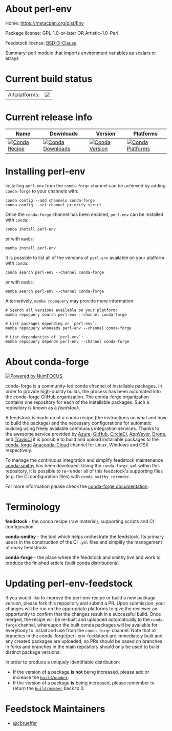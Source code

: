 About perl-env
==============

Home: https://metacpan.org/dist/Env

Package license: GPL-1.0-or-later OR Artistic-1.0-Perl

Feedstock license: [BSD-3-Clause](https://github.com/conda-forge/perl-env-feedstock/blob/main/LICENSE.txt)

Summary: perl module that imports environment variables as scalars or arrays

Current build status
====================


<table><tr><td>All platforms:</td>
    <td>
      <a href="https://dev.azure.com/conda-forge/feedstock-builds/_build/latest?definitionId=17018&branchName=main">
        <img src="https://dev.azure.com/conda-forge/feedstock-builds/_apis/build/status/perl-env-feedstock?branchName=main">
      </a>
    </td>
  </tr>
</table>

Current release info
====================

| Name | Downloads | Version | Platforms |
| --- | --- | --- | --- |
| [![Conda Recipe](https://img.shields.io/badge/recipe-perl--env-green.svg)](https://anaconda.org/conda-forge/perl-env) | [![Conda Downloads](https://img.shields.io/conda/dn/conda-forge/perl-env.svg)](https://anaconda.org/conda-forge/perl-env) | [![Conda Version](https://img.shields.io/conda/vn/conda-forge/perl-env.svg)](https://anaconda.org/conda-forge/perl-env) | [![Conda Platforms](https://img.shields.io/conda/pn/conda-forge/perl-env.svg)](https://anaconda.org/conda-forge/perl-env) |

Installing perl-env
===================

Installing `perl-env` from the `conda-forge` channel can be achieved by adding `conda-forge` to your channels with:

```
conda config --add channels conda-forge
conda config --set channel_priority strict
```

Once the `conda-forge` channel has been enabled, `perl-env` can be installed with `conda`:

```
conda install perl-env
```

or with `mamba`:

```
mamba install perl-env
```

It is possible to list all of the versions of `perl-env` available on your platform with `conda`:

```
conda search perl-env --channel conda-forge
```

or with `mamba`:

```
mamba search perl-env --channel conda-forge
```

Alternatively, `mamba repoquery` may provide more information:

```
# Search all versions available on your platform:
mamba repoquery search perl-env --channel conda-forge

# List packages depending on `perl-env`:
mamba repoquery whoneeds perl-env --channel conda-forge

# List dependencies of `perl-env`:
mamba repoquery depends perl-env --channel conda-forge
```


About conda-forge
=================

[![Powered by
NumFOCUS](https://img.shields.io/badge/powered%20by-NumFOCUS-orange.svg?style=flat&colorA=E1523D&colorB=007D8A)](https://numfocus.org)

conda-forge is a community-led conda channel of installable packages.
In order to provide high-quality builds, the process has been automated into the
conda-forge GitHub organization. The conda-forge organization contains one repository
for each of the installable packages. Such a repository is known as a *feedstock*.

A feedstock is made up of a conda recipe (the instructions on what and how to build
the package) and the necessary configurations for automatic building using freely
available continuous integration services. Thanks to the awesome service provided by
[Azure](https://azure.microsoft.com/en-us/services/devops/), [GitHub](https://github.com/),
[CircleCI](https://circleci.com/), [AppVeyor](https://www.appveyor.com/),
[Drone](https://cloud.drone.io/welcome), and [TravisCI](https://travis-ci.com/)
it is possible to build and upload installable packages to the
[conda-forge](https://anaconda.org/conda-forge) [Anaconda-Cloud](https://anaconda.org/)
channel for Linux, Windows and OSX respectively.

To manage the continuous integration and simplify feedstock maintenance
[conda-smithy](https://github.com/conda-forge/conda-smithy) has been developed.
Using the ``conda-forge.yml`` within this repository, it is possible to re-render all of
this feedstock's supporting files (e.g. the CI configuration files) with ``conda smithy rerender``.

For more information please check the [conda-forge documentation](https://conda-forge.org/docs/).

Terminology
===========

**feedstock** - the conda recipe (raw material), supporting scripts and CI configuration.

**conda-smithy** - the tool which helps orchestrate the feedstock.
                   Its primary use is in the construction of the CI ``.yml`` files
                   and simplify the management of *many* feedstocks.

**conda-forge** - the place where the feedstock and smithy live and work to
                  produce the finished article (built conda distributions)


Updating perl-env-feedstock
===========================

If you would like to improve the perl-env recipe or build a new
package version, please fork this repository and submit a PR. Upon submission,
your changes will be run on the appropriate platforms to give the reviewer an
opportunity to confirm that the changes result in a successful build. Once
merged, the recipe will be re-built and uploaded automatically to the
`conda-forge` channel, whereupon the built conda packages will be available for
everybody to install and use from the `conda-forge` channel.
Note that all branches in the conda-forge/perl-env-feedstock are
immediately built and any created packages are uploaded, so PRs should be based
on branches in forks and branches in the main repository should only be used to
build distinct package versions.

In order to produce a uniquely identifiable distribution:
 * If the version of a package **is not** being increased, please add or increase
   the [``build/number``](https://docs.conda.io/projects/conda-build/en/latest/resources/define-metadata.html#build-number-and-string).
 * If the version of a package **is** being increased, please remember to return
   the [``build/number``](https://docs.conda.io/projects/conda-build/en/latest/resources/define-metadata.html#build-number-and-string)
   back to 0.

Feedstock Maintainers
=====================

* [@cbrueffer](https://github.com/cbrueffer/)

